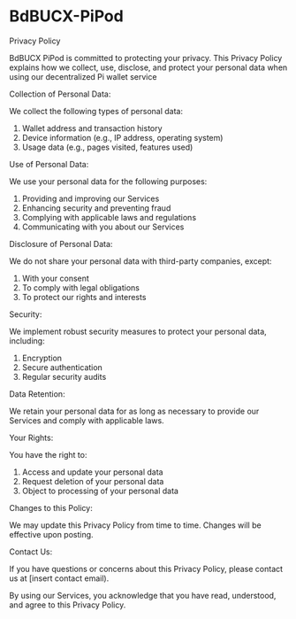 # BdBUCX-PiPod
 Privacy Policy

BdBUCX PiPod is committed to protecting your privacy. This Privacy Policy explains how we collect, use, disclose, and protect your personal data when using our decentralized Pi wallet service

Collection of Personal Data:

We collect the following types of personal data:

1. Wallet address and transaction history
2. Device information (e.g., IP address, operating system)
3. Usage data (e.g., pages visited, features used)

Use of Personal Data:

We use your personal data for the following purposes:

1. Providing and improving our Services
2. Enhancing security and preventing fraud
3. Complying with applicable laws and regulations
4. Communicating with you about our Services

Disclosure of Personal Data:

We do not share your personal data with third-party companies, except:

1. With your consent
2. To comply with legal obligations
3. To protect our rights and interests

Security:

We implement robust security measures to protect your personal data, including:

1. Encryption
2. Secure authentication
3. Regular security audits

Data Retention:

We retain your personal data for as long as necessary to provide our Services and comply with applicable laws.

Your Rights:

You have the right to:

1. Access and update your personal data
2. Request deletion of your personal data
3. Object to processing of your personal data

Changes to this Policy:

We may update this Privacy Policy from time to time. Changes will be effective upon posting.

Contact Us:

If you have questions or concerns about this Privacy Policy, please contact us at [insert contact email).

By using our Services, you acknowledge that you have read, understood, and agree to this Privacy Policy.
